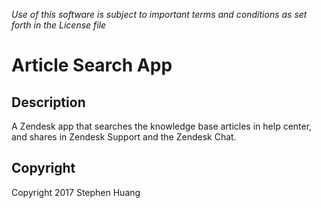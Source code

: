 *Use of this software is subject to important terms and conditions as set forth in the License file*

# Article Search App

## Description

A Zendesk app that searches the knowledge base articles in help center, and shares in Zendesk Support and the Zendesk Chat.

## Copyright
Copyright 2017 Stephen Huang
